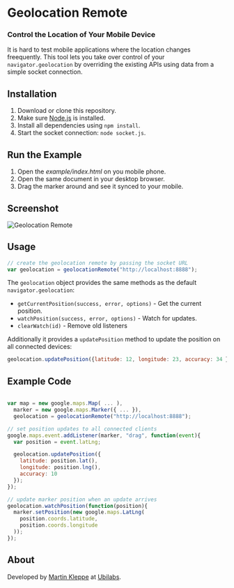 # Geolocation Remote 
### Control the Location of Your Mobile Device

It is hard to test mobile applications where the location changes freequently. This tool lets you take over control of your `navigator.geolocation` by overriding the existing APIs using data from a simple socket connection.

## Installation

1. Download or clone this repository.
2. Make sure [Node.js](http://nodejs.org/) is installed.
3. Install all dependencies using `npm install`.
4. Start the socket connection: `node socket.js`.

## Run the Example

1. Open the _example/index.html_ on you mobile phone.
2. Open the same document in your desktop browser.
3. Drag the marker around and see it synced to your mobile.

## Screenshot

![Geolocation Remote](https://raw.github.com/ubilabs/geolocation-remote/master/screenshot.png)

## Usage

```js
// create the geolocation remote by passing the socket URL
var geolocation = geolocationRemote("http://localhost:8888");
```

The `geolocation` object provides the same methods as the default `navigator.geolocation`:

* `getCurrentPosition(success, error, options)` - Get the current position.
* `watchPosition(success, error, options)` - Watch for updates.
* `clearWatch(id)` - Remove old listeners

Additionally it provides a `updatePosition` method to update the position on all connected devices:

```js
geolocation.updatePosition({latitude: 12, longitude: 23, accuracy: 34 });
``` 


## Example Code

```js

var map = new google.maps.Map( ... ),
  marker = new google.maps.Marker({ ... }),
  geolocation = geolocationRemote("http://localhost:8888");

// set position updates to all connected clients
google.maps.event.addListener(marker, "drag", function(event){
  var position = event.latLng;

  geolocation.updatePosition({
    latitude: position.lat(),
    longitude: position.lng(),
    accuracy: 10
  });
});

// update marker position when an update arrives
geolocation.watchPosition(function(position){
  marker.setPosition(new google.maps.LatLng(
    position.coords.latitude,
    position.coords.longitude
  ));
});
```

## About

Developed by [Martin Kleppe](http://twitter.com/aemkei) at [Ubilabs](http://ubilabs.net).
